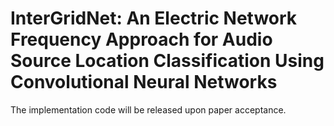 # InterGridNet: An Electric Network Frequency Approach for Audio Source Location Classification Using Convolutional Neural Networks 
The implementation code will be released upon paper acceptance.
